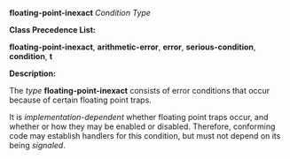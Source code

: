 **floating-point-inexact** *Condition Type* 



**Class Precedence List:** 



**floating-point-inexact**, **arithmetic-error**, **error**, **serious-condition**, **condition**, **t** 



**Description:** 



The *type* **floating-point-inexact** consists of error conditions that occur because of certain floating point traps. 



It is *implementation-dependent* whether floating point traps occur, and whether or how they may be enabled or disabled. Therefore, conforming code may establish handlers for this condition, but must not depend on its being *signaled*. 



